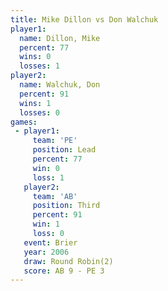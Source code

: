 ```yaml
---
title: Mike Dillon vs Don Walchuk
player1:            
  name: Dillon, Mike
  percent: 77       
  wins: 0           
  losses: 1         
player2:            
  name: Walchuk, Don
  percent: 91       
  wins: 1           
  losses: 0         
games:
 - player1:        
     team: 'PE'    
     position: Lead
     percent: 77   
     win: 0        
     loss: 1       
   player2:         
     team: 'AB'     
     position: Third
     percent: 91    
     win: 1         
     loss: 0        
   event: Brier        
   year: 2006          
   draw: Round Robin(2)
   score: AB 9 - PE 3  
---
```

